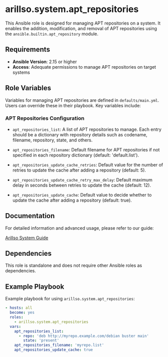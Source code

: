 # arillso.system.apt_repositories

This Ansible role is designed for managing APT repositories on a system. It enables the addition, modification, and removal
of APT repositories using the `ansible.builtin.apt_repository` module.

## Requirements

- **Ansible Version**: 2.15 or higher
- **Access**: Adequate permissions to manage APT repositories on target systems

## Role Variables

Variables for managing APT repositories are defined in `defaults/main.yml`. Users can override these in their playbook. Key variables include:

### APT Repositories Configuration

- `apt_repositories_list`: A list of APT repositories to manage. Each entry should be a dictionary with repository details such as
codename, filename, repository, state, and others.

- `apt_repositories_filename`: Default filename for APT repositories if not specified in each repository dictionary (default: 'default.list').

- `apt_repositories_update_cache_retries`: Default value for the number of retries to update the cache after adding a repository (default: 5).

- `apt_repositories_update_cache_retry_max_delay`: Default maximum delay in seconds between retries to update the cache (default: 12).

- `apt_repositories_update_cache`: Default value to decide whether to update the cache after adding a repository (default: true).

## Documentation

For detailed information and advanced usage, please refer to our guide:

[Arillso System Guide](https://guide.arillso.io/collections/arillso/system/apt_repositories_role.html#ansible-collections-arillso-system-apt-repositories-role)

## Dependencies

This role is standalone and does not require other Ansible roles as dependencies.

## Example Playbook

Example playbook for using `arillso.system.apt_repositories`:

```yaml
- hosts: all
  become: yes
  roles:
    - arillso.system.apt_repositories
  vars:
    apt_repositories_list:
      - repo: 'deb http://myrepo.example.com/debian buster main'
        state: 'present'
    apt_repositories_filename: 'myrepo.list'
    apt_repositories_update_cache: true
```
